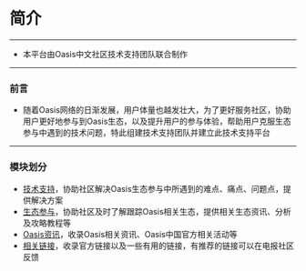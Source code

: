 # 简介

------



- 本平台由Oasis中文社区技术支持团队联合制作

------



### 前言

- 随着Oasis网络的日渐发展，用户体量也越发壮大，为了更好服务社区，协助用户更好地参与到Oasis生态，以及提升用户的参与体验，帮助用户克服生态参与中遇到的技术问题，特此组建技术支持团队并建立此技术支持平台

------

### 模块划分

- [技术支持](./dev_support/概览.md)，协助社区解决Oasis生态参与中所遇到的难点、痛点、问题点，提供解决方案
- [生态参与](./ecosystem_paticipate/概览.md)，协助社区及时了解跟踪Oasis相关生态，提供相关生态资讯、分析及攻略教程等
- [Oasis资讯](./oasis_info/概览.md)，收录Oasis相关资讯、Oasis中国官方相关活动等
- [相关链接](./links/概览.md)，收录官方链接以及一些有用的链接，有推荐的链接可以在电报社区反馈

